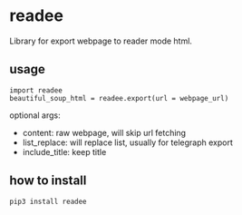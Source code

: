 # readee

Library for export webpage to reader mode html.

## usage

```
import readee
beautiful_soup_html = readee.export(url = webpage_url)
```

optional args:
- content: raw webpage, will skip url fetching
- list_replace: will replace list, usually for telegraph export
- include_title: keep title


## how to install

`pip3 install readee`